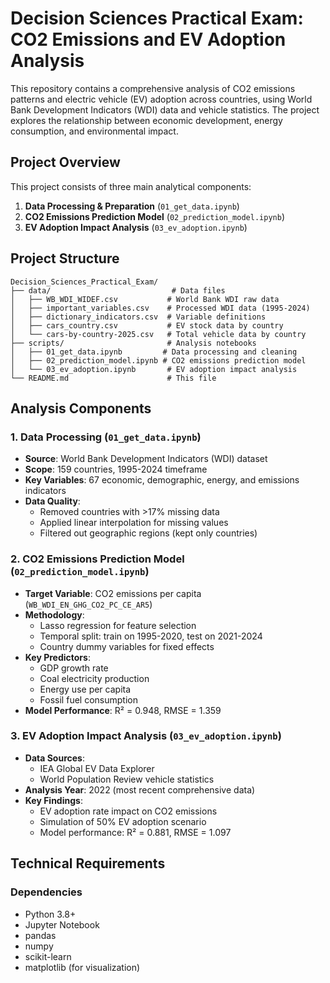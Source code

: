# Decision Sciences Practical Exam: CO2 Emissions and EV Adoption Analysis

This repository contains a comprehensive analysis of CO2 emissions patterns and electric vehicle (EV) adoption across countries, using World Bank Development Indicators (WDI) data and vehicle statistics. The project explores the relationship between economic development, energy consumption, and environmental impact.

## Project Overview

This project consists of three main analytical components:

1. **Data Processing & Preparation** (`01_get_data.ipynb`)
2. **CO2 Emissions Prediction Model** (`02_prediction_model.ipynb`) 
3. **EV Adoption Impact Analysis** (`03_ev_adoption.ipynb`)

## Project Structure

```
Decision_Sciences_Practical_Exam/
├── data/                           # Data files
│   ├── WB_WDI_WIDEF.csv           # World Bank WDI raw data
│   ├── important_variables.csv    # Processed WDI data (1995-2024)
│   ├── dictionary_indicators.csv  # Variable definitions
│   ├── cars_country.csv           # EV stock data by country
│   └── cars-by-country-2025.csv   # Total vehicle data by country
├── scripts/                       # Analysis notebooks
│   ├── 01_get_data.ipynb         # Data processing and cleaning
│   ├── 02_prediction_model.ipynb # CO2 emissions prediction model
│   └── 03_ev_adoption.ipynb       # EV adoption impact analysis
└── README.md                      # This file
```

## Analysis Components

### 1. Data Processing (`01_get_data.ipynb`)
- **Source**: World Bank Development Indicators (WDI) dataset
- **Scope**: 159 countries, 1995-2024 timeframe
- **Key Variables**: 67 economic, demographic, energy, and emissions indicators
- **Data Quality**: 
  - Removed countries with >17% missing data
  - Applied linear interpolation for missing values
  - Filtered out geographic regions (kept only countries)

### 2. CO2 Emissions Prediction Model (`02_prediction_model.ipynb`)
- **Target Variable**: CO2 emissions per capita (`WB_WDI_EN_GHG_CO2_PC_CE_AR5`)
- **Methodology**: 
  - Lasso regression for feature selection
  - Temporal split: train on 1995-2020, test on 2021-2024
  - Country dummy variables for fixed effects
- **Key Predictors**:
  - GDP growth rate
  - Coal electricity production
  - Energy use per capita
  - Fossil fuel consumption
- **Model Performance**: R² = 0.948, RMSE = 1.359

### 3. EV Adoption Impact Analysis (`03_ev_adoption.ipynb`)
- **Data Sources**: 
  - IEA Global EV Data Explorer
  - World Population Review vehicle statistics
- **Analysis Year**: 2022 (most recent comprehensive data)
- **Key Findings**: 
  - EV adoption rate impact on CO2 emissions
  - Simulation of 50% EV adoption scenario
  - Model performance: R² = 0.881, RMSE = 1.097

## Technical Requirements

### Dependencies
- Python 3.8+
- Jupyter Notebook
- pandas
- numpy
- scikit-learn
- matplotlib (for visualization)
